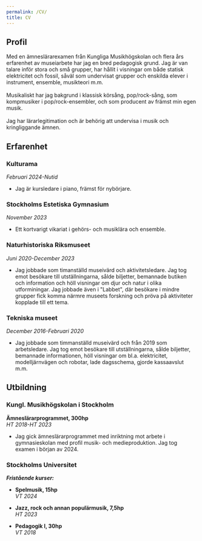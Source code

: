 ```yaml
---
permalink: /CV/
title: CV
---
```

## Profil
Med en ämneslärarexamen från Kungliga Musikhögskolan och flera års erfarenhet av museiarbete har jag en bred pedagogisk grund. Jag är van talare inför stora och små grupper, har hållit i visningar om både statisk elektricitet och fossil, såväl som undervisat grupper och enskilda elever i instrument, ensemble, musikteori m.m.<br><br>
Musikaliskt har jag bakgrund i klassisk körsång, pop/rock-sång, som kompmusiker i pop/rock-ensembler, och som producent av främst min egen musik.<br><br>
Jag har lärarlegitimation och är behörig att undervisa i musik och kringliggande ämnen.

## Erfarenhet
### Kulturama
*Februari 2024-Nutid*<br>
* Jag är kursledare i piano, främst för nybörjare.

### Stockholms Estetiska Gymnasium
*November 2023*<br>
* Ett kortvarigt vikariat i gehörs- och musiklära och ensemble.

### Naturhistoriska Riksmuseet
*Juni 2020-December 2023*<br>
* Jag jobbade som timanställd museivärd och aktivitetsledare. Jag tog emot besökare till utställningarna, sålde biljetter, bemannade butiken och information och höll visningar om djur och natur i olika utforminingar. Jag jobbade även i "Labbet", där besökare i mindre grupper fick komma närmre museets forskning och pröva på aktiviteter kopplade till ett tema.

### Tekniska museet
*December 2016-Februari 2020*<br>
* Jag jobbade som timmanställd museivärd och från 2019 som arbetsledare. Jag tog emot besökare till utställningarna, sålde biljetter, bemannade informationen, höll visningar om bl.a. elektricitet, modelljärnvägen och robotar, lade dagsschema, gjorde kassaavslut m.m.

## Utbildning
### Kungl. Musikhögskolan i Stockholm
**Ämneslärarprogrammet, 300hp**<br>
*HT 2018-HT 2023*<br>
* Jag gick ämneslärarprogrammet med inriktning mot arbete i gymnasieskolan med profil musik- och medieproduktion. Jag tog examen i början av 2024.

### Stockholms Universitet
***Fristående kurser:***<br>
* **Spelmusik, 15hp**<br>
*VT 2024*<br>

* **Jazz, rock och annan populärmusik, 7,5hp**<br>
*HT 2023*<br>

* **Pedagogik I, 30hp**<br>
*VT 2018*<br>